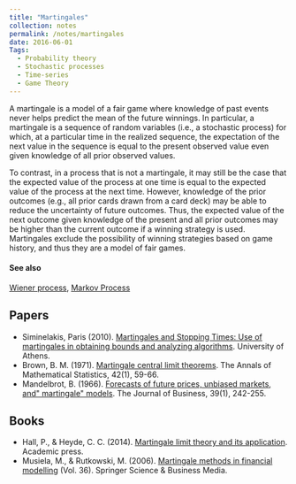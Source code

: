```yaml
---
title: "Martingales"
collection: notes
permalink: /notes/martingales
date: 2016-06-01
Tags:
  - Probability theory
  - Stochastic processes
  - Time-series
  - Game Theory
---
```


A martingale is a model of a fair game where knowledge of past events never helps predict the mean of the future winnings. In particular, a martingale is a sequence of random variables (i.e., a stochastic process) for which, at a particular time in the realized sequence, the expectation of the next value in the sequence is equal to the present observed value even given knowledge of all prior observed values.

To contrast, in a process that is not a martingale, it may still be the case that the expected value of the process at one time is equal to the expected value of the process at the next time. However, knowledge of the prior outcomes (e.g., all prior cards drawn from a card deck) may be able to reduce the uncertainty of future outcomes. Thus, the expected value of the next outcome given knowledge of the present and all prior outcomes may be higher than the current outcome if a winning strategy is used. Martingales exclude the possibility of winning strategies based on game history, and thus they are a model of fair games.


#### See also
[Wiener process](/notes/wiener_process), [Markov Process](/notes/markov_process)




## Papers
* Siminelakis, Paris (2010). [Martingales and Stopping Times: Use of martingales in obtaining bounds and analyzing algorithms](http://www.corelab.ece.ntua.gr/courses/rand-alg/slides/Martingales-Stopping_Times.pdf). University of Athens.
* Brown, B. M. (1971). [Martingale central limit theorems](http://projecteuclid.org/download/pdf_1/euclid.aoms/1177693494). The Annals of Mathematical Statistics, 42(1), 59-66.
* Mandelbrot, B. (1966). [Forecasts of future prices, unbiased markets, and" martingale" models](http://www.e-m-h.org/Mand66.pdf). The Journal of Business, 39(1), 242-255.


## Books
* Hall, P., & Heyde, C. C. (2014). [Martingale limit theory and its application](https://www.goodreads.com/book/show/4031589-martingale-limit-theory-and-its-application). Academic press.
* Musiela, M., & Rutkowski, M. (2006). [Martingale methods in financial modelling](https://www.goodreads.com/book/show/626494.Martingale_Methods_in_Financial_Modelling) (Vol. 36). Springer Science & Business Media.


